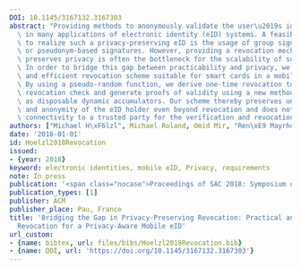 ```yaml
---
DOI: 10.1145/3167132.3167303
abstract: "Providing methods to anonymously validate the user\u2019s identity is essential\
  \ in many applications of electronic identity (eID) systems. A feasible approach\
  \ to realize such a privacy-preserving eID is the usage of group signature protocols\
  \ or pseudonym-based signatures. However, providing a revocation mechanism that\
  \ preserves privacy is often the bottleneck for the scalability of such schemes.\
  \ In order to bridge this gap between practicability and privacy, we propose a scalable\
  \ and efficient revocation scheme suitable for smart cards in a mobile eID architecture.\
  \ By using a pseudo-random function, we derive one-time revocation tokens for the\
  \ revocation check and generate proofs of validity using a new method referred to\
  \ as disposable dynamic accumulators. Our scheme thereby preserves unlinkability\
  \ and anonymity of the eID holder even beyond revocation and does not require online\
  \ connectivity to a trusted party for the verification and revocation check."
authors: ["Michael H\xF6lzl", Michael Roland, Omid Mir, "Ren\xE9 Mayrhofer"]
date: '2018-01-01'
id: Hoelzl2018Revocation
issued:
- {year: 2018}
keyword: electronic identities, mobile eID, Privacy, requirements
note: In press
publication: '<span class="nocase">Proceedings of SAC 2018: Symposium on Applied Computing</span>'
publication_types: [1]
publisher: ACM
publisher_place: Pau, France
title: 'Bridging the Gap in Privacy-Preserving Revocation: Practical and Scalable
  Revocation for a Privacy-Aware Mobile eID'
url_custom:
- {name: bibtex, url: files/bibs/Hoelzl2018Revocation.bib}
- {name: DOI, url: 'https://doi.org/10.1145/3167132.3167303'}
---
```

